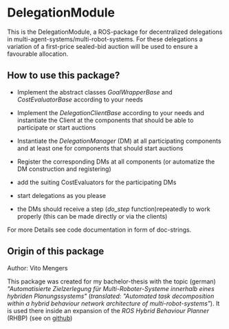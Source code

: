 # DelegationModule

This is the DelegationModule, a ROS-package for decentralized delegations in multi-agent-systems/multi-robot-systems. 
For these delegations a variation of a first-price sealed-bid auction will be used to ensure a favourable allocation.

## How to use this package?

* Implement the abstract classes *GoalWrapperBase* and *CostEvaluatorBase* according to your needs

* Implement the *DelegationClientBase* according to your needs and instantiate the Client at the 
    components that should be able to participate or start auctions

* Instantiate the *DelegationManager* (DM) at all participating components and at least one for components
    that should start auctions
   
* Register the corresponding DMs at all components (or automatize the DM construction and registering)

* add the suiting CostEvaluators for the participating DMs

* start delegations as you please

* the DMs should receive a step (*do_step* function)repeatedly to work properly (this can be made directly or via the clients)

For more Details see code documentation in form of doc-strings.

## Origin of this package

Author: Vito Mengers

This package was created for my bachelor-thesis with the topic (german)
*"Automatisierte Zielzerlegung für Multi-Roboter-Systeme innerhalb eines hybriden Planungssystems"*
(*translated: "Automated task decomposition within a hybrid behaviour network architecture of multi-robot-systems"*).
It is used there inside an expansion of the *ROS Hybrid Behaviour Planner* (RHBP) 
(see on [github](https://github.com/DAInamite/rhbp))
 